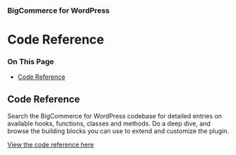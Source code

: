 <h3 class="sub-docs-type" id="bigcommerce-for-wordpress">BigCommerce for WordPress</h3>

# Code Reference

<div class="otp" id="no-index">

### On This Page
- [Code Reference](#code-reference)

</div> 

## Code Reference
Search the BigCommerce for WordPress codebase for detailed entries on available hooks, functions, classes and methods. Do a deep dive, and browse the building blocks you can use to extend and customize the plugin.

[View the code reference here](https://bigcommerce.moderntribe.qa/)
